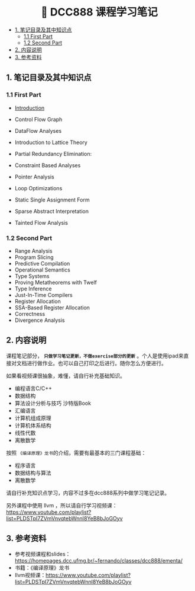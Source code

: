 <h1 align="center">📔 DCC888 课程学习笔记</h1>

- [1. 笔记目录及其中知识点](#1-笔记目录及其中知识点)
  - [1.1 First Part](#11-first-part)
  - [1.2 Second Part](#12-second-part)
- [2. 内容说明](#2-内容说明)
- [3. 参考资料](#3-参考资料)

## 1. 笔记目录及其中知识点

### 1.1 First Part
- [Introduction](lecture01.md)
  
- Control Flow Graph
- DataFlow Analyses
- Introduction to Lattice Theory
- Partial Redundancy Elimination:
- Constraint Based Analyses
- Pointer Analysis
- Loop Optimizations
- Static Single Assignment Form
- Sparse Abstract Interpretation
- Tainted Flow Analysis

### 1.2 Second Part
- Range Analysis
- Program Slicing
- Predictive Compilation
- Operational Semantics
- Type Systems
- Proving Metatheorems with Twelf
- Type Inference
- Just-In-Time Compilers
- Register Allocation
- SSA-Based Register Allocation
- Correctness
- Divergence Analysis

## 2. 内容说明
课程笔记部分， **`只做学习笔记更新，不做exercise部分的更新`** 。个人是使用ipad来直接对文档进行做作业。也可以自己打印之后进行。随你怎么方便进行。

如果看视频课很抽象，难懂，请自行补充基础知识。
- 编程语言C/C++
- 数据结构
- 算法设计分析与技巧 沙特版Book
- 汇编语言
- 计算机组成原理
- 计算机体系结构
- 线性代数
- 离散数学

按照 `《编译原理》龙书`的介绍，需要有最基本的三门课程基础：
- 程序语言
- 数据结构与算法
- 离散数学

请自行补充知识点学习，内容不过多在dcc888系列中做学习笔记记录。

另外课程中使用 llvm ，所以请自行学习视频课：https://www.youtube.com/playlist?list=PLDSTpI7ZVmVnvqtebWnnI8YeB8bJoGOyv

## 3. 参考资料
- 参考视频课程和slides：https://homepages.dcc.ufmg.br/~fernando/classes/dcc888/ementa/
- 书籍：《编译原理》龙书
- llvm视频课：https://www.youtube.com/playlist?list=PLDSTpI7ZVmVnvqtebWnnI8YeB8bJoGOyv

